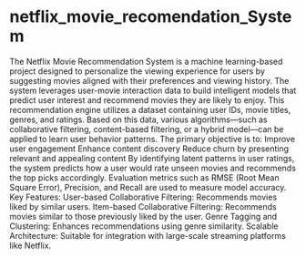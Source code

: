 # netflix_movie_recomendation_System

The Netflix Movie Recommendation System is a machine learning-based project designed to personalize the viewing experience for users by suggesting movies aligned with their preferences and viewing history. The system leverages user-movie interaction data to build intelligent models that predict user interest and recommend movies they are likely to enjoy.  This recommendation engine utilizes a dataset containing user IDs, movie titles, genres, and ratings. Based on this data, various algorithms—such as collaborative filtering, content-based filtering, or a hybrid model—can be applied to learn user behavior patterns.  The primary objective is to:  Improve user engagement Enhance content discovery  Reduce churn by presenting relevant and appealing content  By identifying latent patterns in user ratings, the system predicts how a user would rate unseen movies and recommends the top picks accordingly. Evaluation metrics such as RMSE (Root Mean Square Error), Precision, and Recall are used to measure model accuracy.  Key Features: User-based Collaborative Filtering: Recommends movies liked by similar users. Item-based Collaborative Filtering: Recommends movies similar to those previously liked by the user. Genre Tagging and Clustering: Enhances recommendations using genre similarity. Scalable Architecture: Suitable for integration with large-scale streaming platforms like Netflix.
